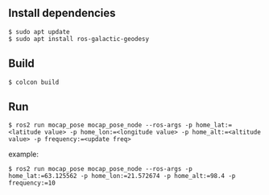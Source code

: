 ## Install dependencies

```
$ sudo apt update
$ sudo apt install ros-galactic-geodesy
```

## Build

```
$ colcon build
```

## Run

```
$ ros2 run mocap_pose mocap_pose_node --ros-args -p home_lat:=<latitude value> -p home_lon:=<longitude value> -p home_alt:=<altitude value> -p frequency:=<update freq>
```
example:
```
$ ros2 run mocap_pose mocap_pose_node --ros-args -p home_lat:=63.125562 -p home_lon:=21.572674 -p home_alt:=98.4 -p frequency:=10
```

